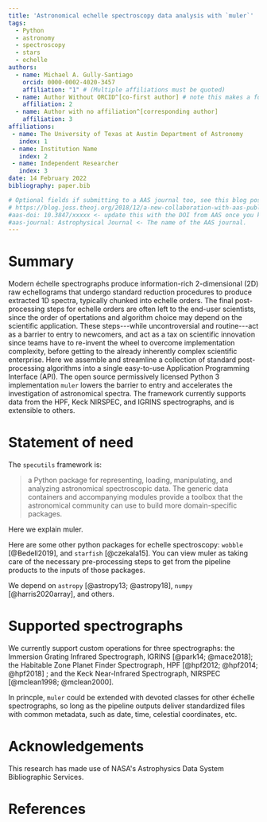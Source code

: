 ```yaml
---
title: 'Astronomical echelle spectroscopy data analysis with `muler`'
tags:
  - Python
  - astronomy
  - spectroscopy
  - stars
  - echelle
authors:
  - name: Michael A. Gully-Santiago
    orcid: 0000-0002-4020-3457
    affiliation: "1" # (Multiple affiliations must be quoted)
  - name: Author Without ORCID^[co-first author] # note this makes a footnote saying 'co-first author'
    affiliation: 2
  - name: Author with no affiliation^[corresponding author]
    affiliation: 3
affiliations:
 - name: The University of Texas at Austin Department of Astronomy
   index: 1
 - name: Institution Name
   index: 2
 - name: Independent Researcher
   index: 3
date: 14 February 2022
bibliography: paper.bib

# Optional fields if submitting to a AAS journal too, see this blog post:
# https://blog.joss.theoj.org/2018/12/a-new-collaboration-with-aas-publishing
#aas-doi: 10.3847/xxxxx <- update this with the DOI from AAS once you know it.
#aas-journal: Astrophysical Journal <- The name of the AAS journal.
---
```


# Summary

Modern échelle spectrographs produce information-rich 2-dimensional (2D) raw echellograms that undergo standard reduction procedures to produce extracted 1D spectra, typically chunked into echelle orders.  The final post-processing steps for echelle orders are often left to the end-user scientists, since the order of opertations and algorithm choice may depend on the scientific application.  These steps---while uncontroversial and routine---act as a barrier to entry to newcomers, and act as a tax on scientific innovation since teams have to re-invent the wheel to overcome implementation complexity, before getting to the already inherently complex scientific enterprise.  Here we assemble and streamline a collection of standard post-processing algorithms into a single easy-to-use Application Programming Interface (API).  The open source permissively licensed Python 3 implementation `muler` lowers the barrier to entry and accelerates the investigation of astronomical spectra.  The framework currently supports data from the HPF, Keck NIRSPEC, and IGRINS spectrographs, and is extensible to others.  

# Statement of need

The `specutils` framework is:  

> a Python package for representing, loading, manipulating, and analyzing astronomical spectroscopic data. The generic data containers and accompanying modules provide a toolbox that the astronomical community can use to build more domain-specific packages.

Here we explain muler.

Here are some other python packages for echelle spectroscopy: `wobble` [@Bedell2019], and `starfish` [@czekala15].  You can view muler as taking care of the necessary pre-processing steps to get from the pipeline products to the inputs of those packages.

We depend on `astropy` [@astropy13; @astropy18], `numpy` [@harris2020array], and others.

# Supported spectrographs

We currently support custom operations for three spectrographs: the Immersion Grating Infrared Spectrograph, IGRINS [@park14; @mace2018]; the Habitable Zone Planet Finder Spectrograph, HPF [@hpf2012; @hpf2014; @hpf2018] ; and the Keck Near-Infrared Spectrograph, NIRSPEC [@mclean1998; @mclean2000].  

In princple, `muler` could be extended with devoted classes for other échelle spectrographs, so long as the pipeline outputs deliver standardized files with common metadata, such as date, time, celestial coordinates, etc.


# Acknowledgements

This research has made use of NASA's Astrophysics Data System Bibliographic Services.  




# References